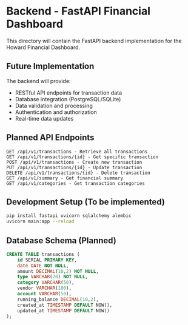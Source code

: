 # Backend - FastAPI Financial Dashboard

This directory will contain the FastAPI backend implementation for the Howard Financial Dashboard.

## Future Implementation

The backend will provide:

- RESTful API endpoints for transaction data
- Database integration (PostgreSQL/SQLite)
- Data validation and processing
- Authentication and authorization
- Real-time data updates

## Planned API Endpoints

```
GET /api/v1/transactions - Retrieve all transactions
GET /api/v1/transactions/{id} - Get specific transaction
POST /api/v1/transactions - Create new transaction
PUT /api/v1/transactions/{id} - Update transaction
DELETE /api/v1/transactions/{id} - Delete transaction
GET /api/v1/summary - Get financial summary
GET /api/v1/categories - Get transaction categories
```

## Development Setup (To be implemented)

```bash
pip install fastapi uvicorn sqlalchemy alembic
uvicorn main:app --reload
```

## Database Schema (Planned)

```sql
CREATE TABLE transactions (
    id SERIAL PRIMARY KEY,
    date DATE NOT NULL,
    amount DECIMAL(10,2) NOT NULL,
    type VARCHAR(20) NOT NULL,
    category VARCHAR(50),
    vendor VARCHAR(100),
    account VARCHAR(50),
    running_balance DECIMAL(10,2),
    created_at TIMESTAMP DEFAULT NOW(),
    updated_at TIMESTAMP DEFAULT NOW()
);
```